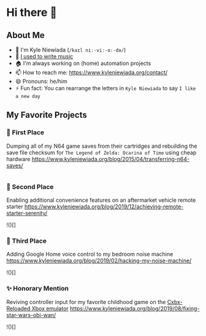 # Hi there 👋

<!-- ![Me](https://raw.githubusercontent.com/aav7fl/website/master/assets/img/kyle.jpg) -->

## About Me

- :vulcan_salute: I'm Kyle Niewiada (`/kaɪl niː-viː-ɑː-də/`)
- :musical_score: [I used to write music](https://kyleniewiada.bandcamp.com/track/44)
- :house: I'm always working on (home) automation projects
- :mailbox: How to reach me: https://www.kyleniewiada.org/contact/
- :smile: Pronouns: he/him
- :zap: Fun fact: You can rearrange the letters in `Kyle Niewiada` to say `I like a new day`

## My Favorite Projects

### :1st_place_medal: First Place

Dumping all of my N64 game saves from their cartridges and rebuilding the save file checksum for `The Legend of Zelda: Ocarina of Time` using cheap hardware
https://www.kyleniewiada.org/blog/2015/04/transferring-n64-saves/

![]()

### :2nd_place_medal: Second Place 

Enabling additional convenience features on an aftermarket vehicle remote starter
https://www.kyleniewiada.org/blog/2019/12/achieving-remote-starter-serenity/

!()[]

### :3rd_place_medal: Third Place

Adding Google Home voice control to my bedroom noise machine
https://www.kyleniewiada.org/blog/2019/02/hacking-my-noise-machine/

!()[]

### :sparkles: Honorary Mention

Reviving controller input for my favorite childhood game on the [Cxbx-Reloaded Xbox emulator](https://github.com/Cxbx-Reloaded/Cxbx-Reloaded)
https://www.kyleniewiada.org/blog/2019/08/fixing-star-wars-obi-wan/

!()[]
